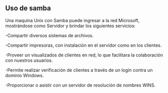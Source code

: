 ## Uso de samba

Una maquina Unix con Samba puede ingresar a la red Microsoft, mostrándose como Servidor y brindar los siguientes servicios:

-Compartir diversos sistemas de archivos.

-Compartir impresoras, con instalación en el servidor como en los clientes.

-Proveer un visualizados de clientes en red, lo que facilitara la colaboración con nuestros usuarios.

-Permite realizar verificación de clientes a través de un login contra un dominio Windows.

-Proporcionar o asistir con un servidor de resolución de nombres WINS.
